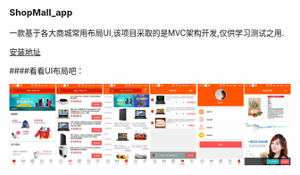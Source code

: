 ### ShopMall_app

一款基于各大商城常用布局UI,该项目采取的是MVC架构开发,仅供学习测试之用.

[安装地址](https://fir.im/yieg)

####看看UI布局吧：

![首页效果图](https://github.com/firrender/ShopMall_app/blob/master/screenshots/%E6%9C%AA%E6%A0%87%E9%A2%98-1.jpg?raw=true)

